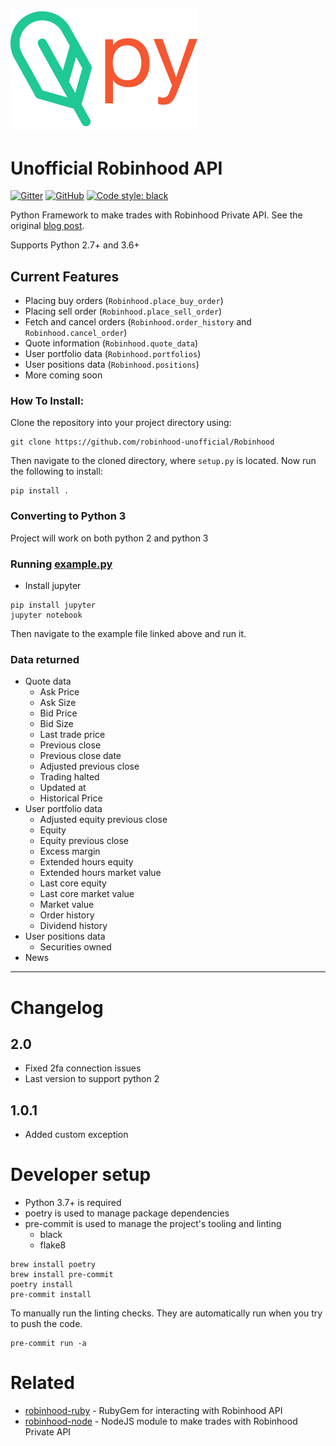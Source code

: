 [![robinhood-logo](./docs/logo-color-transparent.png)](https://github.com/robinhood-unofficial/Robinhood)
------------

# Unofficial Robinhood API


[![Gitter](https://img.shields.io/gitter/room/J-Robinhood/Lobby)](https://gitter.im/J-Robinhood/Lobby?utm_source=badge&utm_medium=badge&utm_campaign=pr-badge&utm_content=badge)
[![GitHub](https://img.shields.io/github/license/robinhood-unofficial/Robinhood)](https://github.com/robinhood-unofficial/Robinhood/blob/master/LICENSE)
[![Code style: black](https://img.shields.io/badge/code%20style-black-000000.svg)](https://github.com/psf/black)

Python Framework to make trades with Robinhood Private API.
See the original [blog post](https://medium.com/@rohanpai25/reversing-robinhood-free-accessible-automated-stock-trading-f40fba1e7d8b).

Supports Python 2.7+ and 3.6+

## Current Features
- Placing buy orders (`Robinhood.place_buy_order`)
- Placing sell order (`Robinhood.place_sell_order`)
- Fetch and cancel orders (`Robinhood.order_history` and `Robinhood.cancel_order`)
- Quote information (`Robinhood.quote_data`)
- User portfolio data (`Robinhood.portfolios`)
- User positions data (`Robinhood.positions`)
- More coming soon

### How To Install:
Clone the repository into your project directory using:

```
git clone https://github.com/robinhood-unofficial/Robinhood
```

Then navigate to the cloned directory, where `setup.py` is located. Now run the following to install:

```
pip install .
```

### Converting to Python 3
Project will work on both python 2 and python 3

### Running [example.py](https://github.com/robinhood-unofficial/Robinhood/blob/master/docs/example.ipynb)
* Install jupyter
```
pip install jupyter
jupyter notebook
```

Then navigate to the example file linked above and run it.

### Data returned
* Quote data
  + Ask Price
  + Ask Size
  + Bid Price
  + Bid Size
  + Last trade price
  + Previous close
  + Previous close date
  + Adjusted previous close
  + Trading halted
  + Updated at
  + Historical Price
* User portfolio data
  + Adjusted equity previous close
  + Equity
  + Equity previous close
  + Excess margin
  + Extended hours equity
  + Extended hours market value
  + Last core equity
  + Last core market value
  + Market value
  + Order history
  + Dividend history
* User positions data
  + Securities owned
* News

------------------

# Changelog
## 2.0
* Fixed 2fa connection issues
* Last version to support python 2

## 1.0.1
* Added custom exception

# Developer setup
* Python 3.7+ is required
* poetry is used to manage package dependencies
* pre-commit is used to manage the project's tooling and linting
  * black
  * flake8
```
brew install poetry
brew install pre-commit
poetry install
pre-commit install
```

To manually run the linting checks. They are automatically run when you try to push the
code.
```
pre-commit run -a
```

# Related
* [robinhood-ruby](https://github.com/rememberlenny/robinhood-ruby) - RubyGem for interacting with Robinhood API
* [robinhood-node](https://github.com/aurbano/robinhood-node) - NodeJS module to make trades with Robinhood Private API
